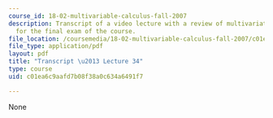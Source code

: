 ```yaml
---
course_id: 18-02-multivariable-calculus-fall-2007
description: Transcript of a video lecture with a review of multivariate calculus
  for the final exam of the course.
file_location: /coursemedia/18-02-multivariable-calculus-fall-2007/c01ea6c9aafd7b08f38a0c634a6491f7_18_022007L34.pdf
file_type: application/pdf
layout: pdf
title: "Transcript \u2013 Lecture 34"
type: course
uid: c01ea6c9aafd7b08f38a0c634a6491f7

---
```

None